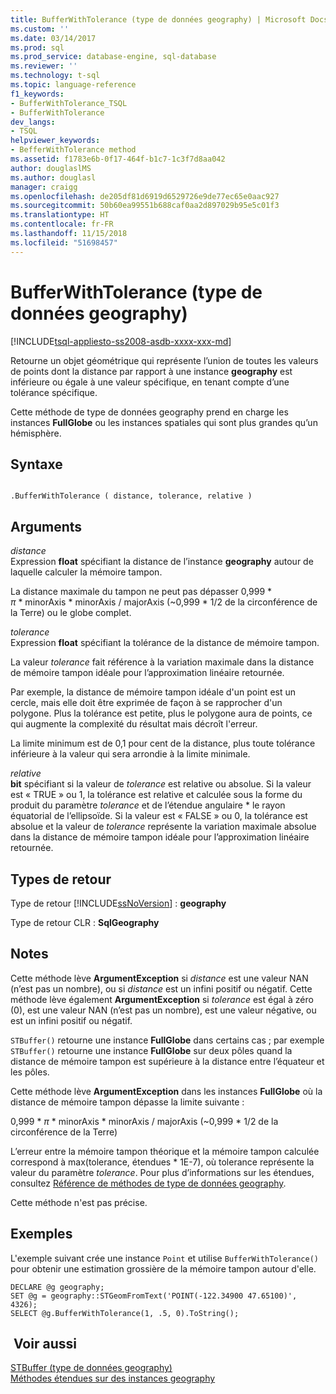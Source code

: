 ```yaml
---
title: BufferWithTolerance (type de données geography) | Microsoft Docs
ms.custom: ''
ms.date: 03/14/2017
ms.prod: sql
ms.prod_service: database-engine, sql-database
ms.reviewer: ''
ms.technology: t-sql
ms.topic: language-reference
f1_keywords:
- BufferWithTolerance_TSQL
- BufferWithTolerance
dev_langs:
- TSQL
helpviewer_keywords:
- BefferWithTolerance method
ms.assetid: f1783e6b-0f17-464f-b1c7-1c3f7d8aa042
author: douglaslMS
ms.author: douglasl
manager: craigg
ms.openlocfilehash: de205df81d6919d6529726e9de77ec65e0aac927
ms.sourcegitcommit: 50b60ea99551b688caf0aa2d897029b95e5c01f3
ms.translationtype: HT
ms.contentlocale: fr-FR
ms.lasthandoff: 11/15/2018
ms.locfileid: "51698457"
---
```

# <a name="bufferwithtolerance-geography-data-type"></a>BufferWithTolerance (type de données geography)
[!INCLUDE[tsql-appliesto-ss2008-asdb-xxxx-xxx-md](../../includes/tsql-appliesto-ss2008-asdb-xxxx-xxx-md.md)]

  Retourne un objet géométrique qui représente l’union de toutes les valeurs de points dont la distance par rapport à une instance **geography** est inférieure ou égale à une valeur spécifique, en tenant compte d’une tolérance spécifique.  
  
 Cette méthode de type de données geography prend en charge les instances **FullGlobe** ou les instances spatiales qui sont plus grandes qu’un hémisphère.  
  
## <a name="syntax"></a>Syntaxe  
  
```  
  
.BufferWithTolerance ( distance, tolerance, relative )  
```  
  
## <a name="arguments"></a>Arguments  
 *distance*  
 Expression **float** spécifiant la distance de l’instance **geography** autour de laquelle calculer la mémoire tampon.  
  
 La distance maximale du tampon ne peut pas dépasser 0,999 \* *π* * minorAxis \* minorAxis / majorAxis (~0,999 \* 1/2 de la circonférence de la Terre) ou le globe complet.  
  
 *tolerance*  
 Expression **float** spécifiant la tolérance de la distance de mémoire tampon.  
  
 La valeur *tolerance* fait référence à la variation maximale dans la distance de mémoire tampon idéale pour l’approximation linéaire retournée.  
  
 Par exemple, la distance de mémoire tampon idéale d'un point est un cercle, mais elle doit être exprimée de façon à se rapprocher d'un polygone. Plus la tolérance est petite, plus le polygone aura de points, ce qui augmente la complexité du résultat mais décroît l'erreur.  
  
 La limite minimum est de 0,1 pour cent de la distance, plus toute tolérance inférieure à la valeur qui sera arrondie à la limite minimale.  
  
 *relative*  
 **bit** spécifiant si la valeur de *tolerance* est relative ou absolue. Si la valeur est « TRUE » ou 1, la tolérance est relative et calculée sous la forme du produit du paramètre *tolerance* et de l’étendue angulaire \* le rayon équatorial de l’ellipsoïde. Si la valeur est « FALSE » ou 0, la tolérance est absolue et la valeur de *tolerance* représente la variation maximale absolue dans la distance de mémoire tampon idéale pour l’approximation linéaire retournée.  
  
## <a name="return-types"></a>Types de retour  
 Type de retour [!INCLUDE[ssNoVersion](../../includes/ssnoversion-md.md)] : **geography**  
  
 Type de retour CLR : **SqlGeography**  
  
## <a name="remarks"></a>Notes   
 Cette méthode lève **ArgumentException** si *distance* est une valeur NAN (n’est pas un nombre), ou si *distance* est un infini positif ou négatif.  Cette méthode lève également **ArgumentException** si *tolerance* est égal à zéro (0), est une valeur NAN (n’est pas un nombre), est une valeur négative, ou est un infini positif ou négatif.  
  
 `STBuffer()` retourne une instance **FullGlobe** dans certains cas ; par exemple `STBuffer()` retourne une instance **FullGlobe** sur deux pôles quand la distance de mémoire tampon est supérieure à la distance entre l’équateur et les pôles.  
  
 Cette méthode lève **ArgumentException** dans les instances **FullGlobe** où la distance de mémoire tampon dépasse la limite suivante :  
  
 0,999 \* *π* * minorAxis \* minorAxis / majorAxis (~0,999 \* 1/2 de la circonférence de la Terre)  
  
 L’erreur entre la mémoire tampon théorique et la mémoire tampon calculée correspond à max(tolerance, étendues \* 1E-7), où tolerance représente la valeur du paramètre *tolerance*. Pour plus d’informations sur les étendues, consultez [Référence de méthodes de type de données geography](https://msdn.microsoft.com/library/028e6137-7128-4c74-90a7-f7bdd2d79f5e).  
  
 Cette méthode n'est pas précise.  
  
## <a name="examples"></a>Exemples  
 L'exemple suivant crée une instance `Point` et utilise `BufferWithTolerance()` pour obtenir une estimation grossière de la mémoire tampon autour d'elle.  
  
```  
DECLARE @g geography;  
SET @g = geography::STGeomFromText('POINT(-122.34900 47.65100)', 4326);  
SELECT @g.BufferWithTolerance(1, .5, 0).ToString();  
```  
  
## <a name="see-also"></a> Voir aussi  
 [STBuffer &#40;type de données geography&#41;](../../t-sql/spatial-geography/stbuffer-geography-data-type.md)   
 [Méthodes étendues sur des instances geography](../../t-sql/spatial-geography/extended-methods-on-geography-instances.md)  
  
  
